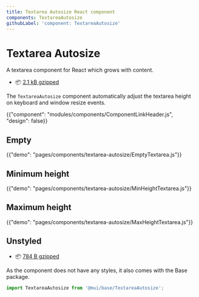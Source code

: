 ```yaml
---
title: Textarea Autosize React component
components: TextareaAutosize
githubLabel: 'component: TextareaAutosize'
---
```


# Textarea Autosize

<p class="description">A textarea component for React which grows with content.</p>

- 📦 [2.1 kB gzipped](/size-snapshot)

The `TextareaAutosize` component automatically adjust the textarea height on keyboard and window resize events.

{{"component": "modules/components/ComponentLinkHeader.js", "design": false}}

## Empty

{{"demo": "pages/components/textarea-autosize/EmptyTextarea.js"}}

## Minimum height

{{"demo": "pages/components/textarea-autosize/MinHeightTextarea.js"}}

## Maximum height

{{"demo": "pages/components/textarea-autosize/MaxHeightTextarea.js"}}

## Unstyled

- 📦 [784 B gzipped](https://bundlephobia.com/package/@mui/base@latest)

As the component does not have any styles, it also comes with the Base package.

```js
import TextareaAutosize from '@mui/base/TextareaAutosize';
```
